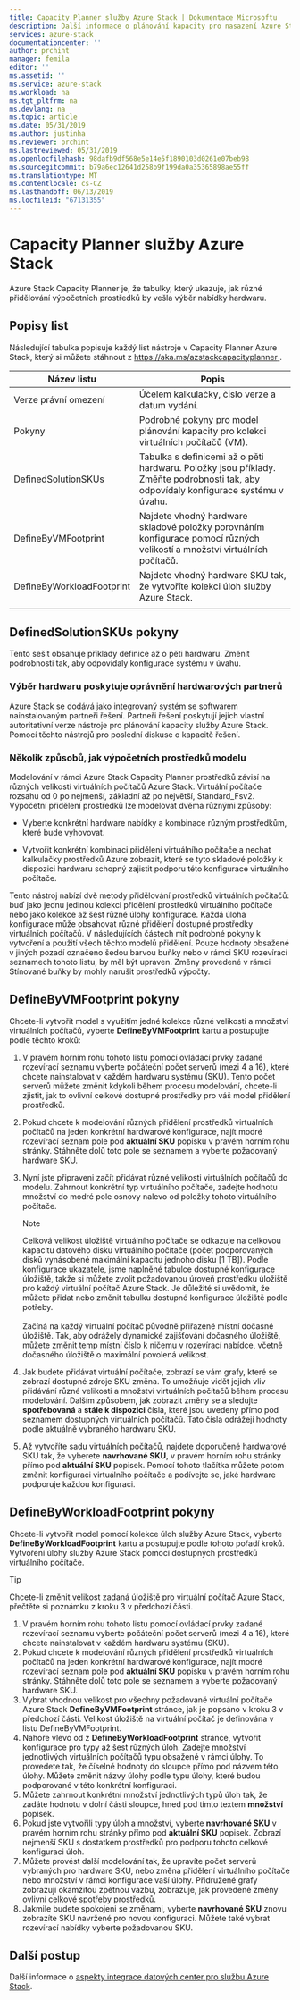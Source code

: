 ```yaml
---
title: Capacity Planner služby Azure Stack | Dokumentace Microsoftu
description: Další informace o plánování kapacity pro nasazení Azure Stack.
services: azure-stack
documentationcenter: ''
author: prchint
manager: femila
editor: ''
ms.assetid: ''
ms.service: azure-stack
ms.workload: na
ms.tgt_pltfrm: na
ms.devlang: na
ms.topic: article
ms.date: 05/31/2019
ms.author: justinha
ms.reviewer: prchint
ms.lastreviewed: 05/31/2019
ms.openlocfilehash: 98dafb9df568e5e14e5f1890103d0261e07beb98
ms.sourcegitcommit: b79a6ec12641d258b9f199da0a35365898ae55ff
ms.translationtype: MT
ms.contentlocale: cs-CZ
ms.lasthandoff: 06/13/2019
ms.locfileid: "67131355"
---
```

# <a name="azure-stack-capacity-planner"></a>Capacity Planner služby Azure Stack

Azure Stack Capacity Planner je, že tabulky, který ukazuje, jak různé přidělování výpočetních prostředků by vešla výběr nabídky hardwaru. 

## <a name="worksheet-descriptions"></a>Popisy list
Následující tabulka popisuje každý list nástroje v Capacity Planner Azure Stack, který si můžete stáhnout z [ https://aka.ms/azstackcapacityplanner ](https://aka.ms/azstackcapacityplanner). 

|Název listu|Popis|
|-----|-----|
|Verze právní omezení|Účelem kalkulačky, číslo verze a datum vydání.|
|Pokyny|Podrobné pokyny pro model plánování kapacity pro kolekci virtuálních počítačů (VM).|
|DefinedSolutionSKUs|Tabulka s definicemi až o pěti hardwaru. Položky jsou příklady. Změňte podrobnosti tak, aby odpovídaly konfigurace systému v úvahu.|
|DefineByVMFootprint|Najdete vhodný hardware skladové položky porovnáním konfigurace pomocí různých velikostí a množství virtuálních počítačů.|
|DefineByWorkloadFootprint|Najdete vhodný hardware SKU tak, že vytvoříte kolekci úloh služby Azure Stack.|
|  |  |

## <a name="definedsolutionskus-instructions"></a>DefinedSolutionSKUs pokyny
Tento sešit obsahuje příklady definice až o pěti hardwaru. Změnit podrobnosti tak, aby odpovídaly konfigurace systému v úvahu.

### <a name="hardware-selections-provided-by-authorized-hardware-partners"></a>Výběr hardwaru poskytuje oprávnění hardwarových partnerů
Azure Stack se dodává jako integrovaný systém se softwarem nainstalovaným partneři řešení. Partneři řešení poskytují jejich vlastní autoritativní verze nástroje pro plánování kapacity služby Azure Stack. Pomocí těchto nástrojů pro poslední diskuse o kapacitě řešení.

### <a name="multiple-ways-to-model-computing-resources"></a>Několik způsobů, jak výpočetních prostředků modelu
Modelování v rámci Azure Stack Capacity Planner prostředků závisí na různých velikostí virtuálních počítačů Azure Stack. Virtuální počítače rozsahu od 0 po nejmenší, základní až po největší, Standard_Fsv2. Výpočetní přidělení prostředků lze modelovat dvěma různými způsoby:

- Vyberte konkrétní hardware nabídky a kombinace různým prostředkům, které bude vyhovovat. 

- Vytvořit konkrétní kombinaci přidělení virtuálního počítače a nechat kalkulačky prostředků Azure zobrazit, které se tyto skladové položky k dispozici hardwaru schopný zajistit podporu této konfigurace virtuálního počítače.

Tento nástroj nabízí dvě metody přidělování prostředků virtuálních počítačů: buď jako jednu jedinou kolekci přidělení prostředků virtuálního počítače nebo jako kolekce až šest různé úlohy konfigurace. Každá úloha konfigurace může obsahovat různé přidělení dostupné prostředky virtuálních počítačů. V následujících částech mít podrobné pokyny k vytvoření a použití všech těchto modelů přidělení. Pouze hodnoty obsažené v jiných pozadí označeno šedou barvou buňky nebo v rámci SKU rozevírací seznamech tohoto listu, by měl být upraven. Změny provedené v rámci Stínované buňky by mohly narušit prostředků výpočty.


## <a name="definebyvmfootprint-instructions"></a>DefineByVMFootprint pokyny
Chcete-li vytvořit model s využitím jedné kolekce různé velikosti a množství virtuálních počítačů, vyberte **DefineByVMFootprint** kartu a postupujte podle těchto kroků:

1. V pravém horním rohu tohoto listu pomocí ovládací prvky zadané rozevírací seznamu vyberte počáteční počet serverů (mezi 4 a 16), které chcete nainstalovat v každém hardwaru systému (SKU). Tento počet serverů můžete změnit kdykoli během procesu modelování, chcete-li zjistit, jak to ovlivní celkové dostupné prostředky pro váš model přidělení prostředků.
2. Pokud chcete k modelování různých přidělení prostředků virtuálních počítačů na jeden konkrétní hardwarové konfigurace, najít modré rozevírací seznam pole pod **aktuální SKU** popisku v pravém horním rohu stránky. Stáhněte dolů toto pole se seznamem a vyberte požadovaný hardware SKU.
3. Nyní jste připraveni začít přidávat různé velikosti virtuálních počítačů do modelu. Zahrnout konkrétní typ virtuálního počítače, zadejte hodnotu množství do modré pole osnovy nalevo od položky tohoto virtuálního počítače.

   > [!NOTE]
   > Celková velikost úložiště virtuálního počítače se odkazuje na celkovou kapacitu datového disku virtuálního počítače (počet podporovaných disků vynásobené maximální kapacitu jednoho disku [1 TB]). Podle konfigurace ukazatele, jsme naplněné tabulce dostupné konfigurace úložiště, takže si můžete zvolit požadovanou úroveň prostředku úložiště pro každý virtuální počítač Azure Stack. Je důležité si uvědomit, že můžete přidat nebo změnit tabulku dostupné konfigurace úložiště podle potřeby.<br><br>Začíná na každý virtuální počítač původně přiřazené místní dočasné úložiště. Tak, aby odrážely dynamické zajišťování dočasného úložiště, můžete změnit temp místní číslo k ničemu v rozevírací nabídce, včetně dočasného úložiště o maximální povolená velikost.

4. Jak budete přidávat virtuální počítače, zobrazí se vám grafy, které se zobrazí dostupné zdroje SKU změna. To umožňuje vidět jejich vliv přidávání různé velikosti a množství virtuálních počítačů během procesu modelování. Dalším způsobem, jak zobrazit změny se a sledujte **spotřebovaná** a **stále k dispozici** čísla, které jsou uvedeny přímo pod seznamem dostupných virtuálních počítačů. Tato čísla odrážejí hodnoty podle aktuálně vybraného hardwaru SKU.
5. Až vytvoříte sadu virtuálních počítačů, najdete doporučené hardwarové SKU tak, že vyberete **navrhované SKU**, v pravém horním rohu stránky přímo pod **aktuální SKU** popisek. Pomocí tohoto tlačítka můžete potom změnit konfiguraci virtuálního počítače a podívejte se, jaké hardware podporuje každou konfiguraci.


## <a name="definebyworkloadfootprint-instructions"></a>DefineByWorkloadFootprint pokyny
Chcete-li vytvořit model pomocí kolekce úloh služby Azure Stack, vyberte **DefineByWorkloadFootprint** kartu a postupujte podle tohoto pořadí kroků. Vytvoření úlohy služby Azure Stack pomocí dostupných prostředků virtuálního počítače.   

> [!TIP]
> Chcete-li změnit velikost zadaná úložiště pro virtuální počítač Azure Stack, přečtěte si poznámku z kroku 3 v předchozí části.

1. V pravém horním rohu tohoto listu pomocí ovládací prvky zadané rozevírací seznamu vyberte počáteční počet serverů (mezi 4 a 16), které chcete nainstalovat v každém hardwaru systému (SKU).
2. Pokud chcete k modelování různých přidělení prostředků virtuálních počítačů na jeden konkrétní hardwarové konfigurace, najít modré rozevírací seznam pole pod **aktuální SKU** popisku v pravém horním rohu stránky. Stáhněte dolů toto pole se seznamem a vyberte požadovaný hardware SKU.
3. Vybrat vhodnou velikost pro všechny požadované virtuální počítače Azure Stack **DefineByVMFootprint** stránce, jak je popsáno v kroku 3 v předchozí části. Velikost úložiště na virtuální počítač je definována v listu DefineByVMFootprint.
4. Nahoře vlevo od z **DefineByWorkloadFootprint** stránce, vytvořit konfigurace pro typy až šest různých úloh. Zadejte množství jednotlivých virtuálních počítačů typu obsažené v rámci úlohy. To provedete tak, že číselné hodnoty do sloupce přímo pod názvem této úlohy. Můžete změnit názvy úlohy podle typu úlohy, které budou podporované v této konkrétní konfiguraci.
5. Můžete zahrnout konkrétní množství jednotlivých typů úloh tak, že zadáte hodnotu v dolní části sloupce, hned pod tímto textem **množství** popisek.
6. Pokud jste vytvořili typy úloh a množství, vyberte **navrhované SKU** v pravém horním rohu stránky přímo pod **aktuální SKU** popisek. Zobrazí nejmenší SKU s dostatkem prostředků pro podporu tohoto celkové konfiguraci úloh.
7. Můžete provést další modelování tak, že upravíte počet serverů vybraných pro hardware SKU, nebo změna přidělení virtuálního počítače nebo množství v rámci konfigurace vaší úlohy. Přidružené grafy zobrazují okamžitou zpětnou vazbu, zobrazuje, jak provedené změny ovlivní celkové spotřeby prostředků.
8. Jakmile budete spokojeni se změnami, vyberte **navrhované SKU** znovu zobrazíte SKU navržené pro novou konfiguraci. Můžete také vybrat rozevírací nabídky vyberte požadovanou SKU.

## <a name="next-steps"></a>Další postup
Další informace o [aspekty integrace datových center pro službu Azure Stack](azure-stack-datacenter-integration.md).
